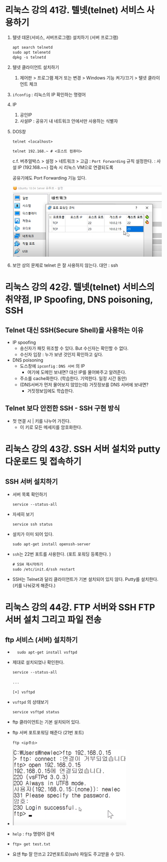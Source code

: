 # 리눅스 강의 41강. 텔넷(telnet) 서비스 사용하기

1. 텔넷 데몬(서비스, 서버프로그램) 설치하기 (서버 프로그램)

   ```
   apt search telnetd
   sudo apt telenetd
   dpkg -s telnetd
   ```

2. 텔넷 클라이언트 설치하기

   1. 제어판 > 프로그램 제거 또는 변경 > Windows 기능 켜기/끄기 > 텔넷 클라이언트 체크

3. `ifconfig` : 리눅스의 IP 확인하는 명령어

4. IP

   1. 공인IP
   2. 사설IP : 공유기 내 네트워크 안에서만 사용하는 식별자 

5. DOS창 

   ```shell
   telnet <localhost>
   ```

   ```shell
   telnet 192.168.~ # <호스트 컴퓨터>
   ```

   c.f. 버추얼박스 > 설정 > 네트워크 > 고급 : `Port Forwarding` 규칙 설정한다. 
   : 사설 IP (192.168.~~) 접속 시 리눅스 VM으로 연결되도록

   공유기에도 Port Forwarding 기능 있다.

   ![image-20210621225754337](41~44.assets/image-20210621225754337.png)

6. 보안 상의 문제로 telnet 은 잘 사용하지 않는다. 대안 : ssh

# 리눅스 강의 42강. 텔넷(telnet) 서비스의 취약점, IP Spoofing, DNS poisoning, SSH

## Telnet 대신 SSH(Secure Shell)을 사용하는 이유

- IP spoofing
  - 송신자가 패킷 위조할 수 있다. But 수신자는 확인할 수 없다.
  - 수신자 입장 : 누가 보낸 것인지 확인하고 싶다.
- DNS poisoning
  - 도스창에 `ipconfig` : `DNS 서버` 의 IP 
    - 여기에 도메인 보내면? 대신 IP를 물어봐주고 알려준다.
  - 주소를 cache화한다. (학습한다. 기억한다. 일정 시간 동안)
  - (DNS서버가 먼저 물어보지 않았는데) 거짓정보를 DNS 서버에 보내면? 
    - 거짓정보임에도 학습한다. 

## Telnet 보다 안전한 SSH - SSH 구현 방식

- 첫 연결 시 | 키를 나누어 가진다. 
  - 이 키로 모든 메세지를 암호화한다.

# 리눅스 강의 43강. SSH 서버 설치와 putty 다운로드 및 접속하기

## SSH 서버 설치하기

- 서버 목록 확인하기

  ```shell
  service --status-all
  ```

- 자세히 보기

  ```shell
  service ssh status
  ```

- 설치가 이미 되어 있다.

  ```shell
  sudo apt-get install openssh-server
  ```

- `ssh`는 22번 포트를 사용한다.  (포트 포워딩 등록한다. )

   ```shell
   # SSH 재시작하기
   sudo /etc/init.d/ssh restart
   ```
   
- SSH는 Telnet과 달리 클라이언트가 기본 설치되어 있지 않다. Putty를 설치한다. (키를 나눠갖게 해준다.)

# 리눅스 강의 44강. FTP 서버와 SSH FTP 서버 설치 그리고 파일 전송

## ftp 서비스 (서버) 설치하기 

- ```shell
	sudo apt-get install vsftpd
	```
	
- 제대로 설치되었나 확인한다.

  ```
  service --status-all
  
  ...
  
  [+] vsftpd
  ```

- `vsftpd` 의 상태보기

  ```shell
  service vsftpd status
  ```

- ftp 클라이언트는 기본 설치되어 있다. 

- ftp 서버 포트포워딩 해준다 (21번 포트)

  ```
  ftp <ip주소> 
  ```

-  ![image-20210622224716251](41~44.assets/image-20210622224716251.png)

- `help` : `ftp` 명령어 검색

- ```shell
  ftp> get test.txt
  ```

- 요샌 ftp 잘 안쓰고 22번포트로(ssh) 파일도 주고받을 수 있다.

